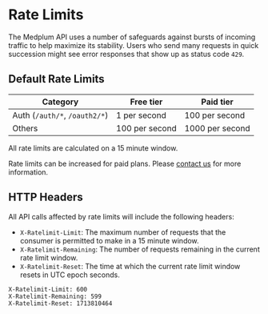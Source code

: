 # Rate Limits

The Medplum API uses a number of safeguards against bursts of incoming traffic to help maximize its stability. Users who send many requests in quick succession might see error responses that show up as status code `429`.

## Default Rate Limits

| Category                      | Free tier      | Paid tier       |
| ----------------------------- | -------------- | --------------- |
| Auth (`/auth/*`, `/oauth2/*`) | 1 per second   | 100 per second  |
| Others                        | 100 per second | 1000 per second |

All rate limits are calculated on a 15 minute window.

Rate limits can be increased for paid plans. Please [contact us](/contact) for more information.

## HTTP Headers

All API calls affected by rate limits will include the following headers:

- `X-Ratelimit-Limit`: The maximum number of requests that the consumer is permitted to make in a 15 minute window.
- `X-Ratelimit-Remaining`: The number of requests remaining in the current rate limit window.
- `X-Ratelimit-Reset`: The time at which the current rate limit window resets in UTC epoch seconds.

```
X-Ratelimit-Limit: 600
X-Ratelimit-Remaining: 599
X-Ratelimit-Reset: 1713810464
```
